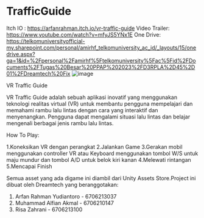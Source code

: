 # TrafficGuide


Itch IO : https://arfanrahman.itch.io/vr-traffic-guide
Video Trailer: https://www.youtube.com/watch?v=mfyJS5YNx1E
One Drive: https://telkomuniversityofficial-my.sharepoint.com/personal/amirhf_telkomuniversity_ac_id/_layouts/15/onedrive.aspx?ga=1&id=%2Fpersonal%2Famirhf%5Ftelkomuniversity%5Fac%5Fid%2FDocuments%2FTugas%20Besar%20PPAP%202023%2FD3RPLA%2D45%2D01%2FDreamtech%20Fix
![image](https://github.com/ArfanRahmanYudiantoro/TrafficGuide/assets/91447249/08213f55-4cb9-4f34-838d-cb14e463a3bb)


VR Traffic Guide

VR Traffic Guide adalah sebuah aplikasi inovatif yang menggunakan teknologi realitas virtual (VR) untuk membantu pengguna mempelajari dan memahami rambu lalu lintas dengan cara yang interaktif dan menyenangkan. Pengguna dapat mengalami situasi lalu lintas dan belajar mengenali berbagai jenis rambu lalu lintas.



How To Play:

1.Koneksikan VR dengan perangkat
2.Jalankan Game
3.Gerakan mobil menggunakan  controller VR atau Keyboard  menggunakan tombol W/S untuk maju mundur dan tombol A/D untuk belok kiri kanan
4.Melewati rintangan 
5.Mencapai Finish

Semua asset yang ada digame ini diambil dari Unity Assets Store.Project ini dibuat oleh Dreamtech yang beranggotakan:

1. Arfan Rahman Yudiantoro - 6706213037​​
2. Muhammad Alfian Akmal - 6706210147
3. Risa Zahrani - 6706213100​
